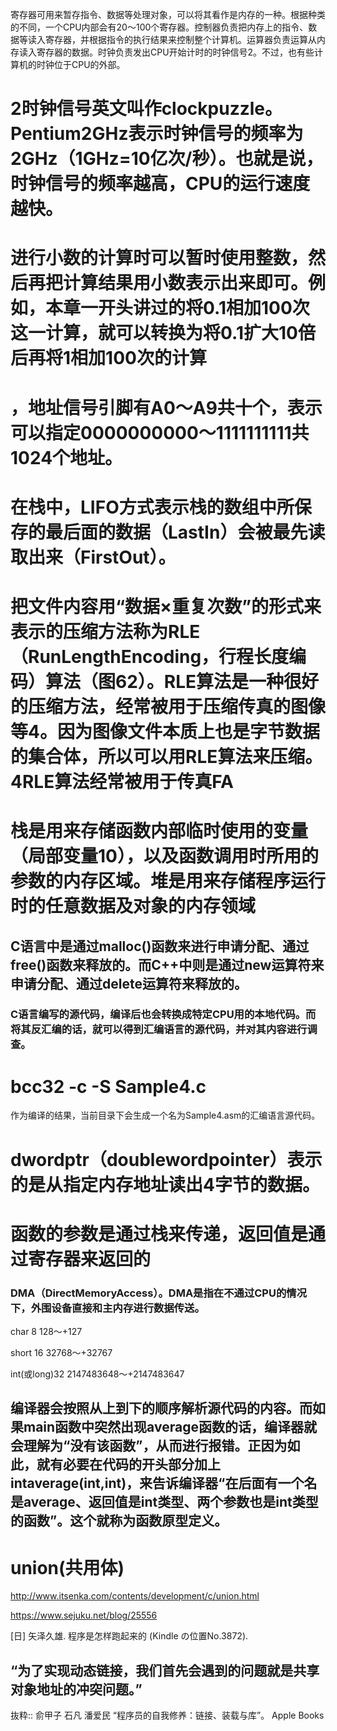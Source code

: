 寄存器可用来暂存指令、数据等处理对象，可以将其看作是内存的一种。根据种类的不同，一个CPU内部会有20～100个寄存器。控制器负责把内存上的指令、数据等读入寄存器，并根据指令的执行结果来控制整个计算机。运算器负责运算从内存读入寄存器的数据。时钟负责发出CPU开始计时的时钟信号2。不过，也有些计算机的时钟位于CPU的外部。

# 2时钟信号英文叫作clockpuzzle。Pentium2GHz表示时钟信号的频率为2GHz（1GHz=10亿次/秒）。也就是说，时钟信号的频率越高，CPU的运行速度越快。

# 进行小数的计算时可以暂时使用整数，然后再把计算结果用小数表示出来即可。例如，本章一开头讲过的将0.1相加100次这一计算，就可以转换为将0.1扩大10倍后再将1相加100次的计算

# ，地址信号引脚有A0～A9共十个，表示可以指定0000000000～1111111111共1024个地址。

# 在栈中，LIFO方式表示栈的数组中所保存的最后面的数据（LastIn）会被最先读取出来（FirstOut）。

# 把文件内容用“数据×重复次数”的形式来表示的压缩方法称为RLE（RunLengthEncoding，行程长度编码）算法（图62）。RLE算法是一种很好的压缩方法，经常被用于压缩传真的图像等4。因为图像文件本质上也是字节数据的集合体，所以可以用RLE算法来压缩。4RLE算法经常被用于传真FA

# 栈是用来存储函数内部临时使用的变量（局部变量10），以及函数调用时所用的参数的内存区域。堆是用来存储程序运行时的任意数据及对象的内存领域

## C语言中是通过malloc()函数来进行申请分配、通过free()函数来释放的。而C++中则是通过new运算符来申请分配、通过delete运算符来释放的。

### C语言编写的源代码，编译后也会转换成特定CPU用的本地代码。而将其反汇编的话，就可以得到汇编语言的源代码，并对其内容进行调查。

# bcc32 -c -S Sample4.c
作为编译的结果，当前目录下会生成一个名为Sample4.asm的汇编语言源代码。

# dwordptr（doublewordpointer）表示的是从指定内存地址读出4字节的数据。

# 函数的参数是通过栈来传递，返回值是通过寄存器来返回的

### DMA（DirectMemoryAccess）。DMA是指在不通过CPU的情况下，外围设备直接和主内存进行数据传送。

char 8 128～+127

short 16 32768～+32767

int(或long)32 2147483648～+2147483647

## 编译器会按照从上到下的顺序解析源代码的内容。而如果main函数中突然出现average函数的话，编译器就会理解为“没有该函数”，从而进行报错。正因为如此，就有必要在代码的开头部分加上intaverage(int,int)，来告诉编译器“在后面有一个名是average、返回值是int类型、两个参数也是int类型的函数”。这个就称为函数原型定义。

# union(共用体)
http://www.itsenka.com/contents/development/c/union.html

https://www.sejuku.net/blog/25556



[日] 矢泽久雄. 程序是怎样跑起来的 (Kindle の位置No.3872). 

## “为了实现动态链接，我们首先会遇到的问题就是共享对象地址的冲突问题。”

抜粋:: 俞甲子 石凡 潘爱民  “程序员的自我修养：链接、装载与库”。 Apple Books  
